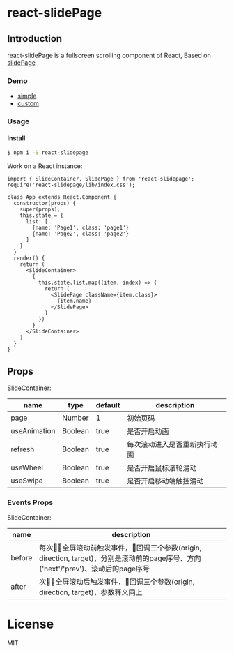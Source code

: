 # react-slidePage

## Introduction

react-slidePage is a fullscreen scrolling component of React, Based on [slidePage](https://github.com/lipten/slidePage)

### Demo

* [simple](http://lipten.link/projects/slidePage3/examples/simple.html)
* [custom](http://lipten.link/projects/slidePage3/examples/custom.html)

### Usage

#### Install

```bash
$ npm i -S react-slidepage
```

Work on a React instance:

```JSX
import { SlideContainer, SlidePage } from 'react-slidepage';
require('react-slidepage/lib/index.css');

class App extends React.Component {
  constructor(props) {
    super(props);
    this.state = {
      list: [
        {name: 'Page1', class: 'page1'}
        {name: 'Page2', class: 'page2'}
      ]
    }
  }
  render() {
    return (
      <SlideContainer>
        {
          this.state.list.map((item, index) => {
            return (
              <SlidePage className={item.class}>
                {item.name}
              </SlidePage>
            )
          })
        }
      </SlideContainer>
    )
  }
}
```

## Props

SlideContainer:

<table>
  <thead>
  <tr>
    <th>name</th>
    <th>type</th>
    <th>default</th>
    <th>description</th>
  </tr>
  </thead>
  <tbody>
    <tr>
      <td>page</td>
      <td>Number</td>
      <td>1</td>
      <td>初始页码</td>
    </tr>
    <tr>
      <td>useAnimation</td>
      <td>Boolean</td>
      <td>true</td>
      <td>是否开启动画</td>
    </tr>
    <tr>
      <td>refresh</td>
      <td>Boolean</td>
      <td>true</td>
      <td>每次滚动进入是否重新执行动画</td>
    </tr>
    <tr>
      <td>useWheel</td>
      <td>Boolean</td>
      <td>true</td>
      <td>是否开启鼠标滚轮滑动</td>
    </tr>
    <tr>
      <td>useSwipe</td>
      <td>Boolean</td>
      <td>true</td>
      <td>是否开启移动端触控滑动</td>
    </tr>
  </tbody>
</table>

### Events Props

SlideContainer:

<table>
  <thead>
  <tr>
    <th>name</th>
    <th>description</th>
  </tr>
  </thead>
  <tbody>
    <tr>
      <td>before</td>
      <td>每次全屏滚动前触发事件，回调三个参数(origin, direction, target)，分别是滚动前的page序号、方向('next'/'prev')、滚动后的page序号</td>
    </tr>
    <tr>
      <td>after</td>
      <td>次全屏滚动后触发事件，回调三个参数(origin, direction, target)，参数释义同上</td>
    </tr>
  </tbody>
</table>

# License
MIT
